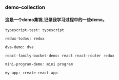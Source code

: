 ### demo-collection
#### 这是一个demo集锦,记录我学习过程中的一些demo。

    typescript-test: typescript

    redux-todos: redux

    dva-demo: dva

    react-family-bucket-demo: react react-router redux 
    
    mini-program-demo: mini program

    my-app: create-react-app
    